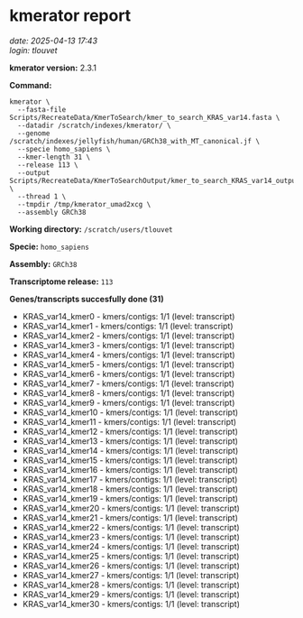 # kmerator report
*date: 2025-04-13 17:43*  
*login: tlouvet*

**kmerator version:** 2.3.1

**Command:**

```
kmerator \
  --fasta-file Scripts/RecreateData/KmerToSearch/kmer_to_search_KRAS_var14.fasta \
  --datadir /scratch/indexes/kmerator/ \
  --genome /scratch/indexes/jellyfish/human/GRCh38_with_MT_canonical.jf \
  --specie homo_sapiens \
  --kmer-length 31 \
  --release 113 \
  --output Scripts/RecreateData/KmerToSearchOutput/kmer_to_search_KRAS_var14_output \
  --thread 1 \
  --tmpdir /tmp/kmerator_umad2xcg \
  --assembly GRCh38
```

**Working directory:** `/scratch/users/tlouvet`

**Specie:** `homo_sapiens`

**Assembly:** `GRCh38`

**Transcriptome release:** `113`

**Genes/transcripts succesfully done (31)**

- KRAS_var14_kmer0 - kmers/contigs: 1/1 (level: transcript)
- KRAS_var14_kmer1 - kmers/contigs: 1/1 (level: transcript)
- KRAS_var14_kmer2 - kmers/contigs: 1/1 (level: transcript)
- KRAS_var14_kmer3 - kmers/contigs: 1/1 (level: transcript)
- KRAS_var14_kmer4 - kmers/contigs: 1/1 (level: transcript)
- KRAS_var14_kmer5 - kmers/contigs: 1/1 (level: transcript)
- KRAS_var14_kmer6 - kmers/contigs: 1/1 (level: transcript)
- KRAS_var14_kmer7 - kmers/contigs: 1/1 (level: transcript)
- KRAS_var14_kmer8 - kmers/contigs: 1/1 (level: transcript)
- KRAS_var14_kmer9 - kmers/contigs: 1/1 (level: transcript)
- KRAS_var14_kmer10 - kmers/contigs: 1/1 (level: transcript)
- KRAS_var14_kmer11 - kmers/contigs: 1/1 (level: transcript)
- KRAS_var14_kmer12 - kmers/contigs: 1/1 (level: transcript)
- KRAS_var14_kmer13 - kmers/contigs: 1/1 (level: transcript)
- KRAS_var14_kmer14 - kmers/contigs: 1/1 (level: transcript)
- KRAS_var14_kmer15 - kmers/contigs: 1/1 (level: transcript)
- KRAS_var14_kmer16 - kmers/contigs: 1/1 (level: transcript)
- KRAS_var14_kmer17 - kmers/contigs: 1/1 (level: transcript)
- KRAS_var14_kmer18 - kmers/contigs: 1/1 (level: transcript)
- KRAS_var14_kmer19 - kmers/contigs: 1/1 (level: transcript)
- KRAS_var14_kmer20 - kmers/contigs: 1/1 (level: transcript)
- KRAS_var14_kmer21 - kmers/contigs: 1/1 (level: transcript)
- KRAS_var14_kmer22 - kmers/contigs: 1/1 (level: transcript)
- KRAS_var14_kmer23 - kmers/contigs: 1/1 (level: transcript)
- KRAS_var14_kmer24 - kmers/contigs: 1/1 (level: transcript)
- KRAS_var14_kmer25 - kmers/contigs: 1/1 (level: transcript)
- KRAS_var14_kmer26 - kmers/contigs: 1/1 (level: transcript)
- KRAS_var14_kmer27 - kmers/contigs: 1/1 (level: transcript)
- KRAS_var14_kmer28 - kmers/contigs: 1/1 (level: transcript)
- KRAS_var14_kmer29 - kmers/contigs: 1/1 (level: transcript)
- KRAS_var14_kmer30 - kmers/contigs: 1/1 (level: transcript)
